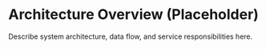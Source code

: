 # Architecture Overview (Placeholder)

Describe system architecture, data flow, and service responsibilities here.
